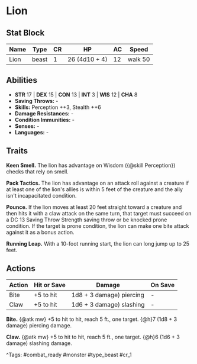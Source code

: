 # Lion

## Stat Block

| Name | Type | CR | HP | AC | Speed |
|------|------|----|----|----|-------|
| Lion | beast | 1 | 26 (4d10 + 4) | 12 | walk 50 |

## Abilities

- **STR** 17 | **DEX** 15 | **CON** 13 | **INT** 3 | **WIS** 12 | **CHA** 8
- **Saving Throws:** -  
- **Skills:** Perception ++3, Stealth ++6  
- **Damage Resistances:** -  
- **Condition Immunities:** -  
- **Senses:** -  
- **Languages:** -

## Traits

**Keen Smell.** The lion has advantage on Wisdom ({@skill Perception}) checks that rely on smell.

**Pack Tactics.** The lion has advantage on an attack roll against a creature if at least one of the lion's allies is within 5 feet of the creature and the ally isn't incapacitated condition.

**Pounce.** If the lion moves at least 20 feet straight toward a creature and then hits it with a claw attack on the same turn, that target must succeed on a DC 13 Saving Throw Strength saving throw or be knocked prone condition. If the target is prone condition, the lion can make one bite attack against it as a bonus action.

**Running Leap.** With a 10-foot running start, the lion can long jump up to 25 feet.


## Actions

| Action | Hit or Save | Damage | On Save |
|--------|--------------|--------|----------|
| Bite | +5 to hit | 1d8 + 3 damage) piercing | - |
| Claw | +5 to hit | 1d6 + 3 damage) slashing | - |

**Bite.** {@atk mw} +5 to hit to hit, reach 5 ft., one target. {@h}7 (1d8 + 3 damage) piercing damage.

**Claw.** {@atk mw} +5 to hit to hit, reach 5 ft., one target. {@h}6 (1d6 + 3 damage) slashing damage.


^Tags: #combat_ready #monster #type_beast #cr_1